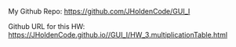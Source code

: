 My Github Repo: https://github.com/JHoldenCode/GUI_I

Github URL for this HW: https://JHoldenCode.github.io//GUI_I/HW_3.multiplicationTable.html